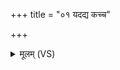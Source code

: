 +++
title = "०१ यदद्य कच्च"

+++
<details><summary>मूलम् (VS)</summary>

यद॒द्य कच्च॑ वृत्रहन्नु॒दगा॑ अ॒भि सू॑र्य। सर्वं॒ तदि॑न्द्र ते॒ वशे॑ ॥
</details>